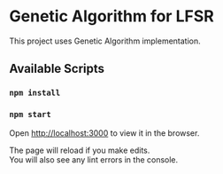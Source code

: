 # Genetic Algorithm for LFSR

This project uses Genetic Algorithm implementation.

## Available Scripts

### `npm install`

### `npm start`

Open [http://localhost:3000](http://localhost:3000) to view it in the browser.

The page will reload if you make edits.\
You will also see any lint errors in the console.
